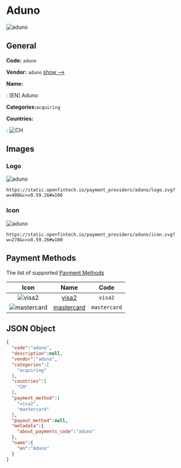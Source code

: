 
# Aduno 
![aduno](https://static.openfintech.io/payment_providers/aduno/logo.svg?w=400&c=v0.59.26#w100)  

## General 
 
**Code:** `aduno` 
 
**Vendor:** `aduno` [show -->](/vendors/aduno/) 
 
**Name:** 
 
:	[EN] Aduno 
 
**Categories:**`acquiring` 
 
 
**Countries:** 
 
:	![CH](https://cdnjs.cloudflare.com/ajax/libs/flag-icon-css/3.3.0/flags/4x3/ch.svg#w24)  

## Images 

### Logo 
 
![aduno](https://static.openfintech.io/payment_providers/aduno/logo.svg?w=400&c=v0.59.26#w100)  

```
https://static.openfintech.io/payment_providers/aduno/logo.svg?w=400&c=v0.59.26#w100
```  

### Icon 
 
![aduno](https://static.openfintech.io/payment_providers/aduno/icon.svg?w=278&c=v0.59.26#w100)  

```
https://static.openfintech.io/payment_providers/aduno/icon.svg?w=278&c=v0.59.26#w100
```  

## Payment Methods 
 
The list of supported [Payment Methods](/payment-methods/) 

|Icon|Name|Code| 
|:---:|:---:|:---:| 
|![visa2](https://static.openfintech.io/payment_methods/visa2/icon.svg?w=278&c=v0.59.26#w100) |[visa2](/payment-methods/visa2/)|`visa2`| 
|![mastercard](https://static.openfintech.io/payment_methods/mastercard/icon.svg?w=278&c=v0.59.26#w100) |[mastercard](/payment-methods/mastercard/)|`mastercard`| 
 

## JSON Object 

```json
{
  "code":"aduno",
  "description":null,
  "vendor":"aduno",
  "categories":[
    "acquiring"
  ],
  "countries":[
    "CH"
  ],
  "payment_method":[
    "visa2",
    "mastercard"
  ],
  "payout_method":null,
  "metadata":{
    "about_payments_code":"aduno"
  },
  "name":{
    "en":"Aduno"
  }
}
```  
